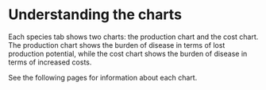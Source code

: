 # Understanding the charts
<p>
Each species tab shows two charts: the production chart and the cost chart. The production chart shows the burden of disease in terms of lost production potential, while the cost chart shows the burden of disease in terms of increased costs.
</p>
<p>
See the following pages for information about each chart.
</p>
